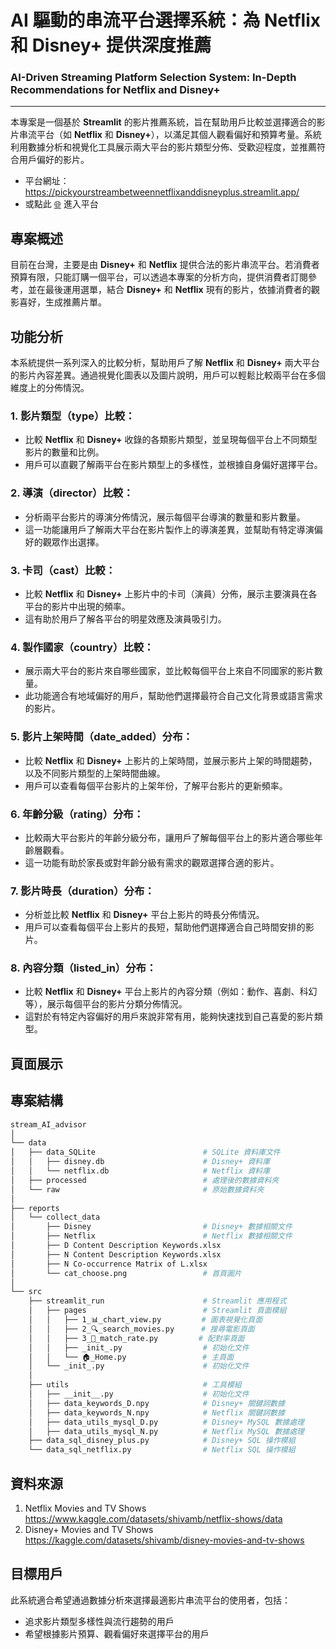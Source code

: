 # AI 驅動的串流平台選擇系統：為 Netflix 和 Disney+ 提供深度推薦
### AI-Driven Streaming Platform Selection System: In-Depth Recommendations for Netflix and Disney+

---

本專案是一個基於 **Streamlit** 的影片推薦系統，旨在幫助用戶比較並選擇適合的影片串流平台（如 **Netflix** 和 **Disney+**），以滿足其個人觀看偏好和預算考量。系統利用數據分析和視覺化工具展示兩大平台的影片類型分佈、受歡迎程度，並推薦符合用戶偏好的影片。    

+ 平台網址：https://pickyourstreambetweennetflixanddisneyplus.streamlit.app/  
+ 或點此 [🌐](https://pickyourstreambetweennetflixanddisneyplus.streamlit.app/) 進入平台

## 專案概述
目前在台灣，主要是由 **Disney+** 和 **Netflix** 提供合法的影片串流平台。若消費者預算有限，只能訂購一個平台，可以透過本專案的分析方向，提供消費者訂閱參考，並在最後運用選單，結合 **Disney+** 和 **Netflix** 現有的影片，依據消費者的觀影喜好，生成推薦片單。 

## 功能分析
本系統提供一系列深入的比較分析，幫助用戶了解 **Netflix** 和 **Disney+** 兩大平台的影片內容差異。通過視覺化圖表以及圖片說明，用戶可以輕鬆比較兩平台在多個維度上的分佈情況。

### 1. 影片類型（type）比較：
+ 比較 **Netflix** 和 **Disney+** 收錄的各類影片類型，並呈現每個平台上不同類型影片的數量和比例。
+ 用戶可以直觀了解兩平台在影片類型上的多樣性，並根據自身偏好選擇平台。

### 2. 導演（director）比較：
+ 分析兩平台影片的導演分佈情況，展示每個平台導演的數量和影片數量。
+ 這一功能讓用戶了解兩大平台在影片製作上的導演差異，並幫助有特定導演偏好的觀眾作出選擇。

### 3. 卡司（cast）比較：
+ 比較 **Netflix** 和 **Disney+** 上影片中的卡司（演員）分佈，展示主要演員在各平台的影片中出現的頻率。
+ 這有助於用戶了解各平台的明星效應及演員吸引力。

### 4. 製作國家（country）比較：
+ 展示兩大平台的影片來自哪些國家，並比較每個平台上來自不同國家的影片數量。
+ 此功能適合有地域偏好的用戶，幫助他們選擇最符合自己文化背景或語言需求的影片。

### 5. 影片上架時間（date_added）分布：
+ 比較 **Netflix** 和 **Disney+** 上影片的上架時間，並展示影片上架的時間趨勢，以及不同影片類型的上架時間曲線。
+ 用戶可以查看每個平台影片的上架年份，了解平台影片的更新頻率。

### 6. 年齡分級（rating）分布：
+ 比較兩大平台影片的年齡分級分布，讓用戶了解每個平台上的影片適合哪些年齡層觀看。
+ 這一功能有助於家長或對年齡分級有需求的觀眾選擇合適的影片。

### 7. 影片時長（duration）分布：
+ 分析並比較 **Netflix** 和 **Disney+** 平台上影片的時長分佈情況。
+ 用戶可以查看每個平台上影片的長短，幫助他們選擇適合自己時間安排的影片。

### 8. 內容分類（listed_in）分布：
+ 比較 **Netflix** 和 **Disney+** 平台上影片的內容分類（例如：動作、喜劇、科幻等），展示每個平台的影片分類分佈情況。
+ 這對於有特定內容偏好的用戶來說非常有用，能夠快速找到自己喜愛的影片類型。

## 頁面展示

## 專案結構

```bash
stream_AI_advisor
│
└── data
│   ├── data_SQLite                        # SQLite 資料庫文件
│   │   ├── disney.db                      # Disney+ 資料庫
│   │   └── netflix.db                     # Netflix 資料庫
│   ├── processed                          # 處理後的數據資料夾
│   └── raw                                # 原始數據資料夾
│
├── reports
│   └── collect_data
│       ├── Disney                         # Disney+ 數據相關文件
│       ├── Netflix                        # Netflix 數據相關文件
│       ├── D Content Description Keywords.xlsx
│       ├── N Content Description Keywords.xlsx
│       ├── N Co-occurrence Matrix of L.xlsx
│       └── cat_choose.png                 # 首頁圖片
│
└── src
    ├── streamlit_run                      # Streamlit 應用程式
    │   ├── pages                          # Streamlit 頁面模組
    │   │   ├── 1_📊_chart_view.py         # 圖表視覺化頁面
    │   │   ├── 2_🔍_search_movies.py      # 搜尋電影頁面
    │   │   ├── 3_📝_match_rate.py         # 配對率頁面
    │   │   ├── _init_.py                  # 初始化文件
    │   │   └── 🏠_Home.py                 # 主頁面
    │   └── _init_.py                      # 初始化文件
    │
    ├── utils                              # 工具模組
    │   ├── __init__.py                    # 初始化文件
    │   ├── data_keywords_D.npy            # Disney+ 關鍵詞數據
    │   ├── data_keywords_N.npy            # Netflix 關鍵詞數據
    │   ├── data_utils_mysql_D.py          # Disney+ MySQL 數據處理
    │   ├── data_utils_mysql_N.py          # Netflix MySQL 數據處理
    ├── data_sql_disney_plus.py            # Disney+ SQL 操作模組
    └── data_sql_netflix.py                # Netflix SQL 操作模組
```

## 資料來源
1. Netflix Movies and TV Shows  
https://www.kaggle.com/datasets/shivamb/netflix-shows/data  
2. Disney+ Movies and TV Shows  
https://kaggle.com/datasets/shivamb/disney-movies-and-tv-shows  

## 目標用戶
此系統適合希望通過數據分析來選擇最適影片串流平台的使用者，包括：
+ 追求影片類型多樣性與流行趨勢的用戶
+ 希望根據影片預算、觀看偏好來選擇平台的用戶
